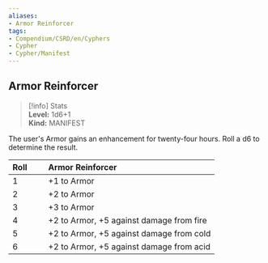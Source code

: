 ```yaml
---
aliases:
- Armor Reinforcer
tags:
- Compendium/CSRD/en/Cyphers
- Cypher
- Cypher/Manifest
---
```


  
## Armor Reinforcer  
>[!info] Stats  
> **Level:** 1d6+1  
> **Kind:** MANIFEST
  
The user's Armor gains an enhancement for twenty-four hours. Roll a d6 to determine the result.  

|  Roll &nbsp; &nbsp; &nbsp; | Armor Reinforcer  |  
| ------------- | :----------- |  
| 1 | +1 to Armor |  
| 2 | +2 to Armor |  
| 3 | +3 to Armor |  
| 4 | +2 to Armor, +5 against damage from fire |  
| 5 | +2 to Armor, +5 against damage from cold |  
| 6 | +2 to Armor, +5 against damage from acid |